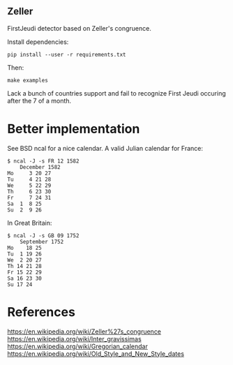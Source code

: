 Zeller
------

FirstJeudi detector based on Zeller's congruence.

Install dependencies:

    pip install --user -r requirements.txt

Then:

    make examples

Lack a bunch of countries support and fail to recognize First Jeudi occuring
after the 7 of a month.

Better implementation
=====================

See BSD ncal for a nice calendar. A valid Julian calendar for France:

	$ ncal -J -s FR 12 1582
		December 1582
	Mo     3 20 27
	Tu     4 21 28
	We     5 22 29
	Th     6 23 30
	Fr     7 24 31
	Sa  1  8 25
	Su  2  9 26

In Great Britain:

	$ ncal -J -s GB 09 1752
		September 1752
	Mo    18 25
	Tu  1 19 26
	We  2 20 27
	Th 14 21 28
	Fr 15 22 29
	Sa 16 23 30
	Su 17 24

References
==========

https://en.wikipedia.org/wiki/Zeller%27s_congruence
https://en.wikipedia.org/wiki/Inter_gravissimas
https://en.wikipedia.org/wiki/Gregorian_calendar
https://en.wikipedia.org/wiki/Old_Style_and_New_Style_dates
